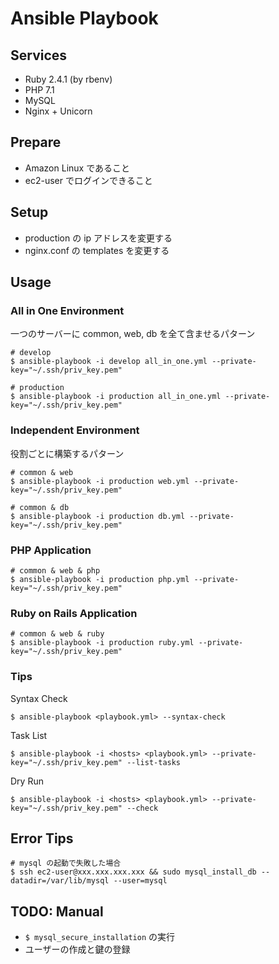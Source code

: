 # Ansible Playbook

## Services
- Ruby 2.4.1 (by rbenv)
- PHP 7.1
- MySQL
- Nginx + Unicorn

## Prepare
- Amazon Linux であること
- ec2-user でログインできること

## Setup
- production の ip アドレスを変更する
- nginx.conf の templates を変更する

## Usage

### All in One Environment

一つのサーバーに common, web, db を全て含ませるパターン

    # develop
    $ ansible-playbook -i develop all_in_one.yml --private-key="~/.ssh/priv_key.pem"

    # production
    $ ansible-playbook -i production all_in_one.yml --private-key="~/.ssh/priv_key.pem"

### Independent Environment

役割ごとに構築するパターン

    # common & web
    $ ansible-playbook -i production web.yml --private-key="~/.ssh/priv_key.pem"

    # common & db
    $ ansible-playbook -i production db.yml --private-key="~/.ssh/priv_key.pem"

### PHP Application

    # common & web & php
    $ ansible-playbook -i production php.yml --private-key="~/.ssh/priv_key.pem"

### Ruby on Rails Application

    # common & web & ruby
    $ ansible-playbook -i production ruby.yml --private-key="~/.ssh/priv_key.pem"

### Tips

Syntax Check

    $ ansible-playbook <playbook.yml> --syntax-check

Task List

    $ ansible-playbook -i <hosts> <playbook.yml> --private-key="~/.ssh/priv_key.pem" --list-tasks

Dry Run

    $ ansible-playbook -i <hosts> <playbook.yml> --private-key="~/.ssh/priv_key.pem" --check

## Error Tips

    # mysql の起動で失敗した場合
    $ ssh ec2-user@xxx.xxx.xxx.xxx && sudo mysql_install_db --datadir=/var/lib/mysql --user=mysql

## TODO: Manual
- `$ mysql_secure_installation` の実行
- ユーザーの作成と鍵の登録
